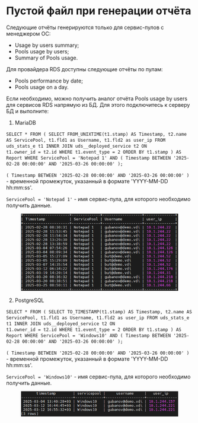 # Пустой файл при генерации отчёта

Следующие отчёты генерируются только для сервис-пулов с менеджером ОС:

* Usage by users summary;
* Pools usage by users;
* Summary of Pools usage.

Для провайдера RDS доступны следующие отчёты по пулам: &#x20;

* Pools performance by date;
* Pools usage on a day.

Если необходимо, можно получить аналог отчёта Pools usage by users для сервисов RDS напрямую из БД. Для этого подключитесь к серверу БД и выполните:

1. MariaDB&#x20;

```
SELECT * FROM ( SELECT FROM_UNIXTIME(t1.stamp) AS Timestamp, t2.name AS ServicePool, t1.fld1 as Username, t1.fld2 as user_ip FROM uds_stats_e t1 INNER JOIN uds__deployed_service t2 ON
t1.owner_id = t2.id WHERE t1.event_type = 2 ORDER BY t1.stamp ) AS Report WHERE ServicePool = 'Notepad 1' AND ( Timestamp BETWEEN '2025-02-28 00:00:00' AND '2025-03-26 00:00:00' );
```

`( Timestamp BETWEEN '2025-02-28 00:00:00' AND '2025-03-26 00:00:00' )` - временной промежуток, указанный в формате 'YYYY-MM-DD hh:mm:ss'.

`ServicePool = 'Notepad 1'` - имя сервис-пула, для которого необходимо получить данные.

<figure><img src="../../../.gitbook/assets/image (1) (1) (1).png" alt=""><figcaption></figcaption></figure>

2. PostgreSQL

```
SELECT * FROM ( SELECT TO_TIMESTAMP(t1.stamp) AS Timestamp, t2.name AS ServicePool, t1.fld1 as Username, t1.fld2 as user_ip FROM uds_stats_e t1 INNER JOIN uds__deployed_service t2 ON
t1.owner_id = t2.id WHERE t1.event_type = 2 ORDER BY t1.stamp ) AS Report WHERE ServicePool = 'Windows10' AND ( Timestamp BETWEEN '2025-02-28 00:00:00' AND '2025-03-26 00:00:00' );
```

`( Timestamp BETWEEN '2025-02-28 00:00:00' AND '2025-03-26 00:00:00' )` -  временной промежуток, указанный в формате 'YYYY-MM-DD hh:mm:ss'.

`ServicePool = 'Windows10'` - имя сервис-пула, для которого необходимо получить данные.

<figure><img src="../../../.gitbook/assets/image (2) (1) (1).png" alt=""><figcaption></figcaption></figure>
